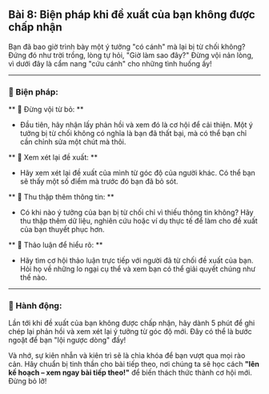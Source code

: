 ## Bài 8: Biện pháp khi đề xuất của bạn không được chấp nhận

Bạn đã bao giờ trình bày một ý tưởng "có cánh" mà lại bị từ chối không? Đứng đó như trời trồng, lòng tự hỏi, "Giờ làm sao đây?" Đừng vội nản lòng, vì dưới đây là cẩm nang "cứu cánh" cho những tình huống ấy!

---

### 📌 Biện pháp:

** 🔹 Đừng vội từ bỏ: **
- Đầu tiên, hãy nhận lấy phản hồi và xem đó là cơ hội để cải thiện. Một ý tưởng bị từ chối không có nghĩa là bạn đã thất bại, mà có thể bạn chỉ cần chỉnh sửa một chút mà thôi.

** 🔹 Xem xét lại đề xuất: **
- Hãy xem xét lại đề xuất của mình từ góc độ của người khác. Có thể bạn sẽ thấy một số điểm mà trước đó bạn đã bỏ sót.

** 🔹 Thu thập thêm thông tin: **
- Có khi nào ý tưởng của bạn bị từ chối chỉ vì thiếu thông tin không? Hãy thu thập thêm dữ liệu, nghiên cứu hoặc ví dụ thực tế để làm cho đề xuất của bạn thuyết phục hơn.

** 🔹 Thảo luận để hiểu rõ: **
- Hãy tìm cơ hội thảo luận trực tiếp với người đã từ chối đề xuất của bạn. Hỏi họ về những lo ngại cụ thể và xem bạn có thể giải quyết chúng như thế nào.

---

### 🚀 Hành động:

Lần tới khi đề xuất của bạn không được chấp nhận, hãy dành 5 phút để ghi chép lại phản hồi và xem xét lại ý tưởng từ góc độ mới. Đây có thể là bước ngoặt để bạn "lội ngược dòng" đấy!

Và nhớ, sự kiên nhẫn và kiên trì sẽ là chìa khóa để bạn vượt qua mọi rào cản. Hãy chuẩn bị tinh thần cho bài tiếp theo, nơi chúng ta sẽ học cách **"lên kế hoạch – xem ngay bài tiếp theo!"** để biến thách thức thành cơ hội mới. Đừng bỏ lỡ!
